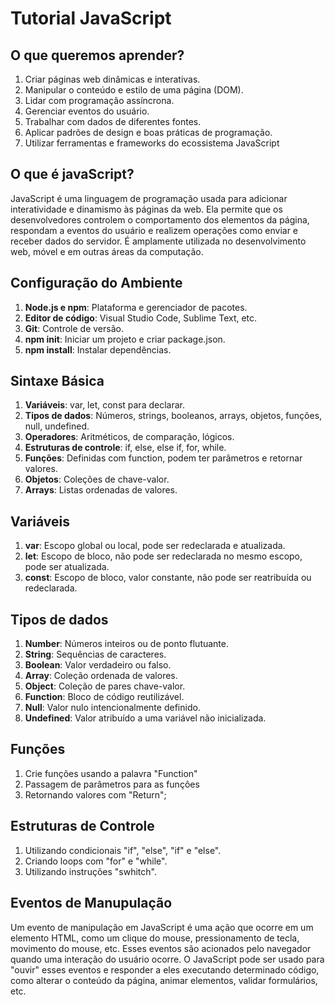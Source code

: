 # Tutorial JavaScript

## O que queremos aprender?

1. Criar páginas web dinâmicas e interativas.
2. Manipular o conteúdo e estilo de uma página (DOM).
3. Lidar com programação assíncrona.
4. Gerenciar eventos do usuário.
5. Trabalhar com dados de diferentes fontes.
6. Aplicar padrões de design e boas práticas de programação.
7. Utilizar ferramentas e frameworks do ecossistema JavaScript

## O que é javaScript?

JavaScript é uma linguagem de programação usada para adicionar interatividade e dinamismo às páginas da web. Ela permite que os desenvolvedores controlem o comportamento dos elementos da página, respondam a eventos do usuário e realizem operações como enviar e receber dados do servidor. É amplamente utilizada no desenvolvimento web, móvel e em outras áreas da computação.

## Configuração do Ambiente 

1. **Node.js e npm**: Plataforma e gerenciador de pacotes.
2. **Editor de código**: Visual Studio Code, Sublime Text, etc.
3. **Git**: Controle de versão.
4. **npm init**: Iniciar um projeto e criar package.json.
5. **npm install**: Instalar dependências.

## Sintaxe Básica 

1. **Variáveis**: var, let, const para declarar.
2. **Tipos de dados**: Números, strings, booleanos, arrays, objetos, funções, null, undefined.
3. **Operadores**: Aritméticos, de comparação, lógicos.
4. **Estruturas de controle**: if, else, else if, for, while.
5. **Funções**: Definidas com function, podem ter parâmetros e retornar valores.
6. **Objetos**: Coleções de chave-valor.
7. **Arrays**: Listas ordenadas de valores.

## Variáveis

1. **var**: Escopo global ou local, pode ser redeclarada e atualizada.
2. **let**: Escopo de bloco, não pode ser redeclarada no mesmo escopo, pode ser atualizada.
3. **const**: Escopo de bloco, valor constante, não pode ser reatribuída ou redeclarada.

## Tipos de dados 

1. **Number**: Números inteiros ou de ponto flutuante.
2. **String**: Sequências de caracteres.
3. **Boolean**: Valor verdadeiro ou falso.
4. **Array**: Coleção ordenada de valores.
5. **Object**: Coleção de pares chave-valor.
6. **Function**: Bloco de código reutilizável.
7. **Null**: Valor nulo intencionalmente definido.
8. **Undefined**: Valor atribuído a uma variável não inicializada.

## Funções

1. Crie funções usando a palavra "Function"
2. Passagem de parâmetros para as funçôes
3. Retornando valores com "Return";

## Estruturas de Controle

1. Utilizando condicionais  "if", "else", "if" e "else".
2. Criando loops com "for" e "while".
3. Utilizando instruções "swhitch".

## Eventos de Manupulação 

Um evento de manipulação em JavaScript é uma ação que ocorre em um elemento HTML, como um clique do mouse, pressionamento de tecla, movimento do mouse, etc. Esses eventos são acionados pelo navegador quando uma interação do usuário ocorre. O JavaScript pode ser usado para "ouvir" esses eventos e responder a eles executando determinado código, como alterar o conteúdo da página, animar elementos, validar formulários, etc.
